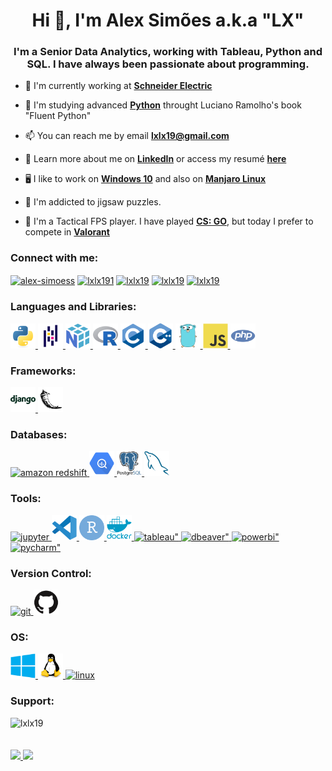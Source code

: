 <h1 align="center">Hi 👋, I'm Alex Simões a.k.a "LX"</h1>
<h3 align="center">I'm a Senior Data Analytics, working with Tableau, Python and SQL. I have always been passionate about programming.</h3>

- 👷 I'm currently working at [**Schneider Electric**](www.se.com)

- 🌱 I'm studying advanced [**Python**](https://www.python.org/) throught Luciano Ramolho's book "Fluent Python"

- 📫 You can reach me by email **lxlx19@gmail.com**

- 🔎 Learn more about me on [**LinkedIn**](https://www.linkedin.com/in/alex-simoess/) or access my resumé [**here**](https://htmlpreview.github.io/?https://github.com/lxlx19/Curriculo_HTML/blob/main/Curriculo/index.html)

- 🖥️ I like to work on [**Windows 10**](https://www.microsoft.com/pt-br/software-download/windows10) and also on [**Manjaro Linux**](https://manjaro.org/)

- 🧩 I'm addicted to jigsaw puzzles.

- 🐔 I'm a Tactical FPS player. I have played [**CS: GO**](https://blog.counter-strike.net/), but today I prefer to compete in [**Valorant**](https://playvalorant.com/pt-br/)

<h3 align="left">Connect with me:</h3>
<p align="left">
<a href="https://www.linkedin.com/in/alex-simoess/" target="blank"><img align="center" src="https://img.shields.io/badge/-LinkedIn-%230077B5?style=for-the-badge&logo=linkedin&logoColor=white" alt="alex-simoess"/></a>
<a href="https://discord.gg/TyjVrfVz" target="blank"><img align="center" src="https://img.shields.io/badge/Discord-7289DA?style=for-the-badge&logo=discord&logoColor=white" alt="lxlx191" /></a>
<a href="mailto:lxlx19@gmail.com" target="blank"><img align="center" src="https://img.shields.io/badge/-Gmail-%23333?style=for-the-badge&logo=gmail&logoColor=white" alt="lxlx19" /></a>
<!-- <a href="https://instagram.com/lx_puzzle" target="blank"><img align="center" src="https://img.shields.io/badge/-Instagram-%23E4405F?style=for-the-badge&logo=instagram&logoColor=white" alt="lx_puzzle" /></a> -->
<a href="https://www.youtube.com/channel/UCWbKzrKXA5maxm4f18GPuyQ" target="blank"><img align="center" src="https://img.shields.io/badge/YouTube-FF0000?style=for-the-badge&logo=youtube&logoColor=white" alt="lxlx19"/></a>
<a href="https://www.twitch.tv/lxlx19" target="blank"><img align="center" src="https://img.shields.io/badge/Twitch-9146FF?style=for-the-badge&logo=twitch&logoColor=white" alt="lxlx19" /></a>
</p>

<h3 align="left">Languages and Libraries:</h3>
<p align="left">
<a href="https://www.python.org" target="_blank" rel="noreferrer"> <img src="https://raw.githubusercontent.com/devicons/devicon/master/icons/python/python-original.svg" alt="python" width="40" height="40"/> </a>
<a href="https://pandas.pydata.org/" target="_blank" rel="noreferrer"> <img src="https://raw.githubusercontent.com/devicons/devicon/2ae2a900d2f041da66e950e4d48052658d850630/icons/pandas/pandas-original.svg" alt="pandas" width="40" height="40"/> </a>
<a href="https://numpy.org/" target="_blank" rel="noreferrer"> <img src="https://raw.githubusercontent.com/devicons/devicon/master/icons/numpy/numpy-original.svg" alt="numpy" width="40" height="40"/> </a>
<a href="https://www.r-project.org/" target="_blank" rel="noreferrer"> <img src="https://raw.githubusercontent.com/devicons/devicon/master/icons/r/r-original.svg" alt="R" width="40" height="40"/> </a>
<a href="https://www.cprogramming.com/" target="_blank" rel="noreferrer"> <img src="https://raw.githubusercontent.com/devicons/devicon/master/icons/c/c-original.svg" alt="c" width="40" height="40"/> </a>
<a href="https://www.w3schools.com/cpp/" target="_blank" rel="noreferrer"> <img src="https://raw.githubusercontent.com/devicons/devicon/master/icons/cplusplus/cplusplus-original.svg" alt="cplusplus" width="40" height="40"/> </a>
<a href="https://go.dev/" target="_blank" rel="noreferrer"> <img src="https://raw.githubusercontent.com/devicons/devicon/master/icons/go/go-original.svg" alt="go" width="40" height="40"/> </a>
<a href="https://developer.mozilla.org/en-US/docs/Web/JavaScript" target="_blank" rel="noreferrer"> <img src="https://raw.githubusercontent.com/devicons/devicon/master/icons/javascript/javascript-original.svg" alt="javascript" width="40" height="40"/> </a>
<a href="https://www.php.net/" target="_blank" rel="noreferrer"> <img src="https://raw.githubusercontent.com/devicons/devicon/master/icons/php/php-plain.svg" alt="php" width="40" height="40"/> </a>  </p>

<h3 align="left">Frameworks:</h3>
<a href="https://www.djangoproject.com/" target="_blank" rel="noreferrer"> <img src="https://raw.githubusercontent.com/devicons/devicon/master/icons/django/django-plain-wordmark.svg" alt="django" width="40" height="40"/> </a>
<a href="https://flask.palletsprojects.com/en/2.0.x/" target="_blank" rel="noreferrer"> <img src="https://raw.githubusercontent.com/devicons/devicon/master/icons/flask/flask-original.svg" alt="flask" width="40" height="40"/> </a></p>
<!-- <a href="https://fastapi.tiangolo.com/" target="_blank" rel="noreferrer"> <img src="./Image/fastapi-1.svg" alt="fastapi" width="38" height="38"/> </a>-->

<h3 align="left">Databases:</h3>
<a href="https://aws.amazon.com/pt/redshift/" target="_blank" rel="noreferrer"> <img src="https://upload.wikimedia.org/wikipedia/commons/7/73/Amazon-Redshift-Logo.svg" alt="amazon redshift" width="40" height="40"/> </a>
<a href="https://cloud.google.com/bigquery/" target="_blank" rel="noreferrer"> <img src="./Image/google-bigquery-logo-1.svg" alt="google big query" width="40" height="40"/> </a>
<a href="https://www.postgresql.org" target="_blank" rel="noreferrer"> <img src="https://raw.githubusercontent.com/devicons/devicon/master/icons/postgresql/postgresql-original-wordmark.svg" alt="postgresql" width="40" height="40"/> </a>
<a href="https://dev.mysql.com/" target="_blank" rel="noreferrer"> <img src="https://raw.githubusercontent.com/devicons/devicon/master/icons/mysql/mysql-original.svg" alt="mysql" width="40" height="40"/> </a> </p>

<h3 align="left">Tools:</h3>
<a href="https://jupyter.org/" target="_blank" rel="noreferrer"> <img src="./Image/jupyter.svg" alt="jupyter" width="40" height="40"/> </a>
<a href="https://code.visualstudio.com/" target="_blank" rel="noreferrer"> <img src="https://raw.githubusercontent.com/devicons/devicon/master/icons/vscode/vscode-original.svg" alt="vscode" width="40" height="40"/> </a>
<a href="https://www.rstudio.com/" target="_blank" rel="noreferrer"> <img src="https://raw.githubusercontent.com/devicons/devicon/master/icons/rstudio/rstudio-original.svg" alt="R Studio" width="40" height="40"/> </a>
<a href="https://www.docker.com/" target="_blank" rel="noreferrer"> <img src="https://raw.githubusercontent.com/devicons/devicon/master/icons/docker/docker-plain-wordmark.svg" alt=docker" width="40" height="40"/> </a>
<a href="https://www.tableau.com/pt-br" target="_blank" rel="noreferrer"> <img src="./Image/tableau-software.svg" alt=tableau" width="40" height="40"/> </a>
<a href="https://dbeaver.com/" target="_blank" rel="noreferrer"> <img src="https://upload.wikimedia.org/wikipedia/commons/b/b5/DBeaver_logo.svg" alt=dbeaver" width="40" height="40"/> </a>
<a href="https://powerbi.microsoft.com/" target="_blank" rel="noreferrer"> <img src="https://upload.wikimedia.org/wikipedia/commons/c/cf/New_Power_BI_Logo.svg" alt=powerbi" width="40" height="40"/> </a>
<a href="https://www.jetbrains.com/pt-br/pycharm/" target="_blank" rel="noreferrer"> <img src="./Image/PyCharm_Icon.svg" alt=pycharm" width="40" height="40"/> </a>
</p>

<h3 align="left">Version Control:</h3>
<a href="https://git-scm.com/" target="_blank" rel="noreferrer"> <img src="./Image/git-scm-icon.svg" alt="git" width="40" height="40"/> </a>
<a href="https://github.com/" target="_blank" rel="noreferrer"> <img src="https://raw.githubusercontent.com/devicons/devicon/master/icons/github/github-original.svg" alt="git" width="40" height="40"/> </a> </p>

<h3 align="left">OS:</h3>
<a href="https://www.microsoft.com/pt-br/windows/" target="_blank" rel="noreferrer"> <img src="https://raw.githubusercontent.com/devicons/devicon/master/icons/windows8/windows8-original.svg" alt="windows" width="40" height="40"/> </a>
<a href="https://www.linux.org/" target="_blank" rel="noreferrer"> <img src="https://raw.githubusercontent.com/devicons/devicon/master/icons/linux/linux-original.svg" alt="linux" width="40" height="40"/> </a>
<a href="https://manjaro.org/" target="_blank" rel="noreferrer"> <img src="./Image/Manjaro-logo.svg" alt="linux" width="40" height="40"/> </a> </p>

<h3 align="left">Support:</h3>
<p><a href="https://www.buymeacoffee.com/lxlx19"> <img align="left" src="https://cdn.buymeacoffee.com/buttons/v2/default-yellow.png" height="50" width="210" alt="lxlx19" /></a></p><br><br>

<br>

<div align="left">
  <a href="https://github.com/lxlx19">
  <img height="180em" src="https://github-readme-stats.vercel.app/api?username=lxlx19&show_icons=true&locale=pt-br&include_all_commits=true&count_private=true"/>
  <img height="180em" src="https://github-readme-stats.vercel.app/api/top-langs?username=lxlx19&layout=compact&show_icons=true&locale=pt-br"/>
</div>
